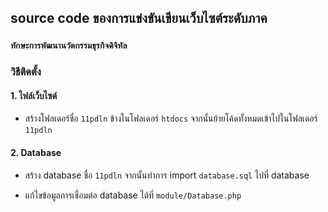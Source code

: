 ## source code ของการแข่งขันเขียนเว็บไซต์ระดับภาค

### `ทักษะการพัฒนานวัตกรรมธุรกิจดิจิทัล ` 

### วิธีติดตั้ง

#### 1. ไฟล์เว็บไซต์
- สร้างโฟลเดอร์ชื่อ `11pdln` ข้างในโฟลเดอร์ `htdocs` จากนั้นย้ายโค้ดทั้งหมดเข้าไปในโฟลเดอร์ `11pdln`

#### 2. Database

- สร้าง database ชื่อ `11pdln` จากนั้นทำการ import `database.sql` ไปที่ database

- แก้ไขข้อมูลการเชื่อมต่อ database ได้ที่ `module/Database.php`